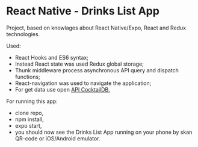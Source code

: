# React Native - Drinks List App

Project, based on knowlages about React Native/Expo, React and Redux technologies.

Used:
  - React Hooks and ES6 syntax;
  - Instead React state was used Redux global storage;
  - Thunk middleware process asynchronous API query and dispatch functions;
  - React-navigation was used to navigate the application;
  - For get data use open [API CocktailDB.](https://www.thecocktaildb.com/api.php)

For running this app:
  - clone repo,
  - npm install,
  - expo start,
  - you should now see the Drinks List App running on your phone by skan QR-code or iOS/Android emulator.